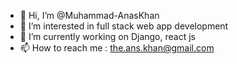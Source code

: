 - 👋 Hi, I’m @Muhammad-AnasKhan
- 👀 I’m interested in full stack web app development
- 🌱 I’m currently working on Django, react js
- 📫 How to reach me : the.ans.khan@gmail.com

<!---
Muhammad-AnasKhan/Muhammad-AnasKhan is a ✨ special ✨ repository because its `README.md` (this file) appears on your GitHub profile.
You can click the Preview link to take a look at your changes.
--->
